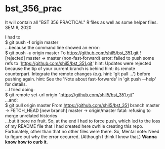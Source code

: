 # bst_356_prac
It will contain all "BST 356 PRACTICAL" R files as well as some helper files. SEM 6, 2020

I had to  
$ git push -f origin master  
...because the command line showed an error:  
$ git push -u origin master
To https://github.com/shil5/bst_351.git
 ! [rejected]        master -> master (non-fast-forward)
error: failed to push some refs to 'https://github.com/shil5/bst_351.git'
hint: Updates were rejected because the tip of your current branch is behind
hint: its remote counterpart. Integrate the remote changes (e.g.
hint: 'git pull ...') before pushing again.
hint: See the 'Note about fast-forwards' in 'git push --help' for details.  
...I tried doing:   
$ git remote set-url origin "https://github.com/shil5/bst_351.git"  
...and:  
$ git pull origin master
From https://github.com/shil5/bst_351
branch            master     -> FETCH_HEAD
[new branch]      master     -> origin/master
fatal: refusing to merge unrelated histories  
...but it bore no fruit. So, at the end I had to force push, which led to the loss of my README file that I had created here cwhile creating this repo.
Fortunately, other than that no other files were there. 
So, Mental note: Need to figure out why the error occurred. (Although I think I know that.)
**Wanna know how to curb it.**

